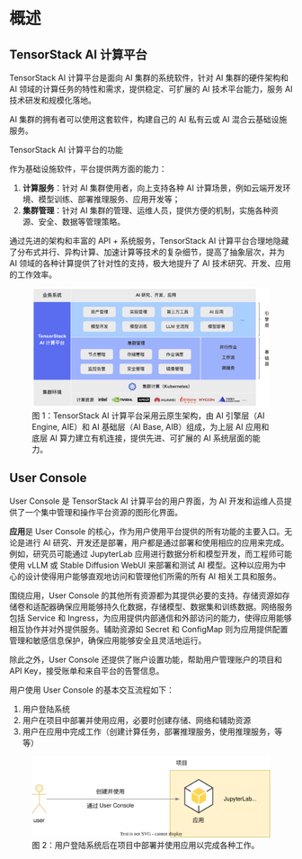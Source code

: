 # 概述

## TensorStack AI 计算平台

TensorStack AI 计算平台是面向 AI 集群的系统软件，针对 AI 集群的硬件架构和 AI 领域的计算任务的特性和需求，提供稳定、可扩展的 AI 技术平台能力，服务 AI 技术研发和规模化落地。

AI 集群的拥有者可以使用这套软件，构建自己的 AI 私有云或 AI 混合云基础设施服务。

<aside class="note info">
<div class="title">TensorStack AI 计算平台的功能</div>

作为基础设施软件，平台提供两方面的能力：

1. **计算服务**：针对 AI 集群使用者，向上支持各种 AI 计算场景，例如云端开发环境、模型训练、部署推理服务、应用开发等；
1. **集群管理**：针对 AI 集群的管理、运维人员，提供方便的机制，实施各种资源、安全、数据等管理策略。

</aside>

通过先进的架构和丰富的 API + 系统服务，TensorStack AI 计算平台合理地隐藏了分布式并行、异构计算、加速计算等技术的复杂细节，提高了抽象层次，并为 AI 领域的各种计算提供了针对性的支持，极大地提升了 AI 技术研究、开发、应用的工作效率。

<figure class="architecture">
  <img alt="t9k-arch" src="./assets/overview/t9k-arch.png" />
  <figcaption>图 1：TensorStack AI 计算平台采用云原生架构，由 AI 引擎层（AI Engine, AIE）和 AI 基础层（AI Base, AIB）组成，为上层 AI 应用和底层 AI 算力建立有机连接，提供先进、可扩展的 AI 系统层面的能力。</figcaption>
</figure>

## User Console

User Console 是 TensorStack AI 计算平台的用户界面，为 AI 开发和运维人员提供了一个集中管理和操作平台资源的图形化界面。

**应用**是 User Console 的核心，作为用户使用平台提供的所有功能的主要入口。无论是进行 AI 研究、开发还是部署，用户都是通过部署和使用相应的应用来完成。例如，研究员可能通过 JupyterLab 应用进行数据分析和模型开发，而工程师可能使用 vLLM 或 Stable Diffusion WebUI 来部署和测试 AI 模型。这种以应用为中心的设计使得用户能够直观地访问和管理他们所需的所有 AI 相关工具和服务。

围绕应用，User Console 的其他所有资源都为其提供必要的支持。存储资源如存储卷和适配器确保应用能够持久化数据，存储模型、数据集和训练数据。网络服务包括 Service 和 Ingress，为应用提供内部通信和外部访问的能力，使得应用能够相互协作并对外提供服务。辅助资源如 Secret 和 ConfigMap 则为应用提供配置管理和敏感信息保护，确保应用能够安全且灵活地运行。

除此之外，User Console 还提供了账户设置功能，帮助用户管理账户的项目和 API Key，接受账单和来自平台的告警信息。

用户使用 User Console 的基本交互流程如下：

1. 用户登陆系统
1. 用户在项目中部署并使用应用，必要时创建存储、网络和辅助资源
1. 用户在应用中完成工作（创建计算任务，部署推理服务，使用推理服务，等等）

<figure class="architecture">
  <img alt="use-user-console" src="./assets/overview/use-user-console.drawio.svg" />
  <figcaption>图 2：用户登陆系统后在项目中部署并使用应用以完成各种工作。</figcaption>
</figure>
